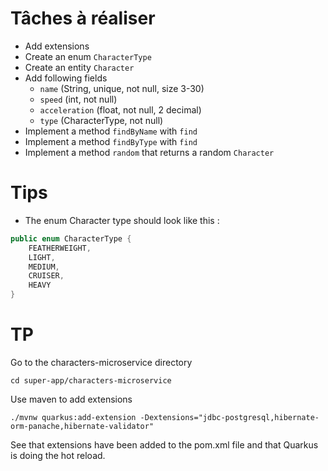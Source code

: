 # Tâches à réaliser 

- Add extensions
- Create an enum ```CharacterType```
- Create an entity ```Character```
- Add following fields 
  - ```name``` (String, unique, not null, size 3-30)
  - ```speed``` (int, not null)
  - ```acceleration``` (float, not null, 2 decimal)
  - ```type``` (CharacterType, not null)
- Implement a method ```findByName``` with ```find```
- Implement a method ```findByType``` with ```find```
- Implement a method ```random``` that returns a random ```Character```


# Tips

- The enum Character type should look like this : 
```java
public enum CharacterType {
    FEATHERWEIGHT,
    LIGHT,
    MEDIUM,
    CRUISER, 
    HEAVY
}
```

# TP

Go to the  characters-microservice directory
```shell
cd super-app/characters-microservice
```

Use maven to add extensions
```shell
./mvnw quarkus:add-extension -Dextensions="jdbc-postgresql,hibernate-orm-panache,hibernate-validator"
```

See that extensions have been added to the pom.xml file and that Quarkus is doing the hot reload.


